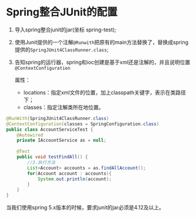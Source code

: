 # Spring整合JUnit的配置

1. 导入spring整合junit的jar(坐标 spring-test);

2. 使用Junit提供的一个注解`@Runwith`把原有的main方法替换了，替换成spring提供的`SpringJUnit4ClassRunner.class`;

3. 告知spring的运行器，spring和ioc创建是基于xml还是注解的，并且说明位置`@ContextConfiguration` 

   属性：

   - locations：指定xml文件的位置，加上classpath关键字，表示在类路径下；
   - classes：指定注解类所在地位置。

```java
@RunWith(SpringJUnit4ClassRunner.class)
@ContextConfiguration(classes = SpringConfiguration.class)
public class AccountServiceTest {
    @Autowired
    private IAccountService as = null;
    
    @Test
    public void testFindAll() {
        //3.执行方法
        List<Account> accounts = as.findAllAccount();
        for(Account account : accounts){
            System.out.println(account);
        }
    }
}
```

 当我们使用spring 5.x版本的时候，要求junit的jar必须是4.12及以上。